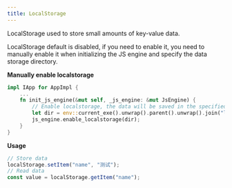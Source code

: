 ```yaml
---
title: LocalStorage
---
```


LocalStorage used to store small amounts of key-value data.

LocalStorage default is disabled, if you need to enable it, you need to manually enable it when initializing the JS engine and specify the data storage directory.

**Manually enable localstorage**
```rust
impl IApp for AppImpl {
    ...
    fn init_js_engine(&mut self, _js_engine: &mut JsEngine) {
        // Enable localstorage, the data will be saved in the specified dir directory.
        let dir = env::current_exe().unwrap().parent().unwrap().join("localstorage");
        js_engine.enable_localstorage(dir);
    }
}
```

**Usage**

```javascript
// Store data
localStorage.setItem("name", "测试");
// Read data
const value = localStorage.getItem("name");
```